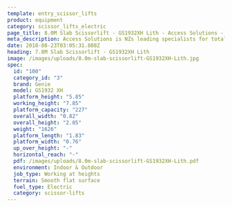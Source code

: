 ```yaml
---
template: entry_scissor_lifts
product: equipment
category: scissor_lifts_electric
page_title: 8.0M Slab Scissorlift - GS1932XH Lith - Access Solutions - Akl Wgtn Chch, NZ
meta_description: Access Solutions is NZs leading specialists for total access solution equipment. 100% NZ owned & operated. Read about us - Make an enquiry today
date: 2018-08-23T03:05:31.808Z
heading: 7.8M Slab Scissorlift - GS1932XH Lith
image: /images/uploads/8.0m-slab-scissorlift-GS1932XH-Lith.jpg
spec:
  id: "100"
  category_id: "3"
  brand: Genie
  model: GS1932 XH
  platform_height: "5.85"
  working_height: "7.85"
  platform_capacity: "227"
  overall_width: "0.82"
  overall_height: "2.05"
  weight: "1626"
  platform_length: "1.83"
  platform_width: "0.76"
  up_over_height: "-"
  horizontal_reach: "-"
  pdf: /images/uploads/8.0m-slab-scissorlift-GS1932XH-Lith.pdf
  environment: Indoor & Outdoor
  job_type: Working at heights
  terrain: Smooth flat surface
  fuel_type: Electric
  category: scissor-lifts
---
```

